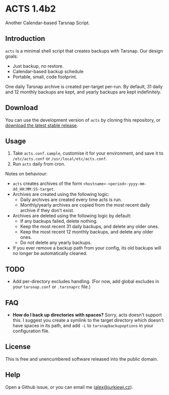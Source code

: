 ACTS 1.4b2
==========

Another Calendar-based Tarsnap Script.

Introduction
------------

`acts` is a minimal shell script that creates backups with Tarsnap. Our
design goals:

-   Just backup, no restore.
-   Calendar-based backup schedule
-   Portable, small, code footprint.

One daily Tarsnap archive is created per-target per-run. By default,
31 daily and 12 monthly backups are kept, and yearly backups are
kept indefinitely.

Download
--------

You can use the development version of `acts` by cloning this
repository, or [download the latest stable
release](https://github.com/alexjurkiewicz/acts/releases/).

Usage
-----

1.  Take `acts.conf.sample`, customise it for your environment, and save
    it to `/etc/acts.conf` or `/usr/local/etc/acts.conf`.
2.  Run `acts` daily from cron.

Notes on behaviour:

-   `acts` creates archives of the form
    `<hostname>-<period>-yyyy-mm-dd_HH:MM:SS-target`.
-   Archives are created using the following logic:
    -   Daily archives are created every time acts is run.
    -   Monthly/yearly archives are copied from the most recent
        daily archive if they don't exist.
-   Archives are deleted using the following logic by default:
    -   If any backups failed, delete nothing.
    -   Keep the most recent 31 daily backups, and delete any older
        ones.
    -   Keep the most recent 12 monthly backups, and delete any older
        ones.
    -   Do not delete any yearly backups.
-   If you ever remove a backup path from your config, its old backups will no longer be automatically cleaned.

TODO
----

-   Add per-directory excludes handling. (For now, add global excludes
    in your `tarsnap.conf` or `.tarsnaprc` file.)

FAQ
---

* **How do I back up directories with spaces?** Sorry, acts doesn't support this. I suggest you create a symlink to the target directory which doesn't have spaces in its path, and add `-L` to `tarsnapbackupoptions` in your configuration file.

License
-------

This is free and unencumbered software released into the public domain.

Help
----

Open a Github issue, or you can email me (<alex@jurkiewi.cz>).
